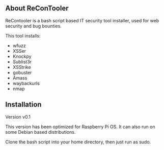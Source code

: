 ## About ReConTooler

ReContooler is a bash script based IT security tool installer, used for web security and bug bounties.

This tool installs:  
* wfuzz
* XSSer
* Knockpy
* Sublist3r
* XSStrike
* gobuster
* Amass
* waybackurls
* nmap

## Installation

Version v0.1

This version has been optimized for Raspberry Pi OS. It can also run on some Debian based distributions.

Clone the bash script into your home directory, then just run as sudo.
